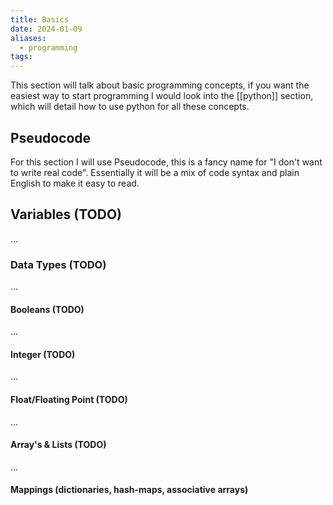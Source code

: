 ```yaml
---
title: Basics
date: 2024-01-09
aliases:
  - programming
tags:
---
```





This section will talk about basic programming concepts, if you want the easiest way to start programming I would look into the [[python]] section, which will detail how to use python for all these concepts.

## Pseudocode
For this section I will use Pseudocode, this is a fancy name for "I don't want to write real code". Essentially it will be a mix of code syntax and plain English to make it easy to read. 

## Variables (TODO)
...
### Data Types (TODO)
...
#### Booleans (TODO)
...
#### Integer (TODO)
...
#### Float/Floating Point (TODO)
...
#### Array's & Lists (TODO)
...
#### Mappings (dictionaries, hash-maps, associative arrays)






